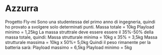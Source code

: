 # Azzurra
Progetto Fly-mi
Sono una studentessa del primo anno di ingegneria, quindi ho provato a svolgere solo determinati punti.
Massa totale = 10kg
Playload minimo = 1,25kg
La massa struttrale deve essere essere il 35%-50% della massa totale, quindi:
Massa strutturale minima = 10kg x 35% = 3,5kg
Massa strutturale massima = 10kg x 50%= 5,0kg
Quindi il peso rimanente per la batteria sarà:
Playload massimo = 6,5kg
Playload minimo = 5kg
